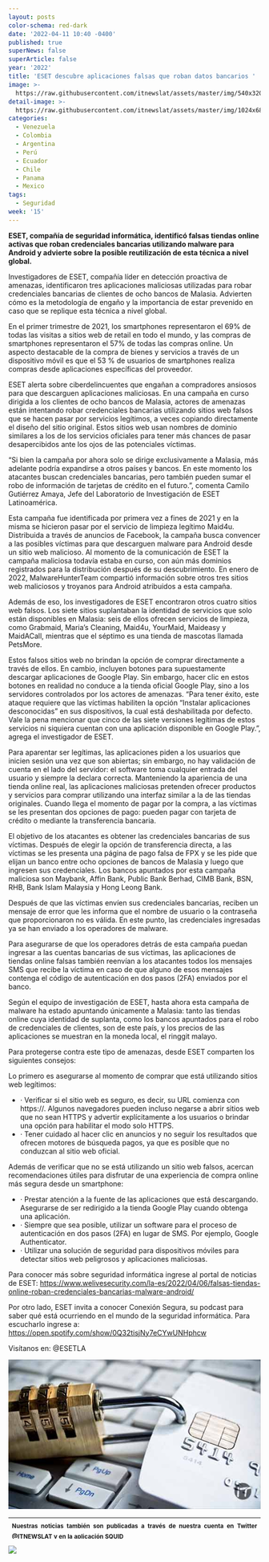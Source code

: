 ```yaml
---
layout: posts
color-schema: red-dark
date: '2022-04-11 10:40 -0400'
published: true
superNews: false
superArticle: false
year: '2022'
title: 'ESET descubre aplicaciones falsas que roban datos bancarios '
image: >-
  https://raw.githubusercontent.com/itnewslat/assets/master/img/540x320/Seguridad-Bancaria-p.jpg
detail-image: >-
  https://raw.githubusercontent.com/itnewslat/assets/master/img/1024x680/Seguridad-Bancaria-g.jpg
categories:
  - Venezuela
  - Colombia
  - Argentina
  - Perú
  - Ecuador
  - Chile
  - Panama
  - Mexico
tags:
  - Seguridad
week: '15'
---
```

**ESET, compañía de seguridad informática, identificó falsas tiendas online activas que roban credenciales bancarias utilizando malware para Android y advierte sobre la posible reutilización de esta técnica a nivel global.**

Investigadores de ESET, compañía líder en detección proactiva de amenazas, identificaron tres aplicaciones maliciosas utilizadas para robar credenciales bancarias de clientes de ocho bancos de Malasia. Advierten cómo es la metodología de engaño y la importancia de estar prevenido en caso que se replique esta técnica a nivel global.

En el primer trimestre de 2021, los smartphones representaron el 69% de todas las visitas a sitios web de retail en todo el mundo, y las compras de smartphones representaron el 57% de todas las compras online. Un aspecto destacable de la compra de bienes y servicios a través de un dispositivo móvil es que el 53 % de usuarios de smartphones realiza compras desde aplicaciones específicas del proveedor.

ESET alerta sobre ciberdelincuentes que engañan a compradores ansiosos para que descarguen aplicaciones maliciosas. En una campaña en curso dirigida a los clientes de ocho bancos de Malasia, actores de amenazas están intentando robar credenciales bancarias utilizando sitios web falsos que se hacen pasar por servicios legítimos, a veces copiando directamente el diseño del sitio original. Estos sitios web usan nombres de dominio similares a los de los servicios oficiales para tener más chances de pasar desapercibidos ante los ojos de las potenciales víctimas.

“Si bien la campaña por ahora solo se dirige exclusivamente a Malasia, más adelante podría expandirse a otros países y bancos. En este momento los atacantes buscan credenciales bancarias, pero también pueden sumar el robo de información de tarjetas de crédito en el futuro.”, comenta Camilo Gutiérrez Amaya, Jefe del Laboratorio de Investigación de ESET Latinoamérica.

Esta campaña fue identificada por primera vez a fines de 2021 y en la misma se hicieron pasar por el servicio de limpieza legítimo Maid4u. Distribuida a través de anuncios de Facebook, la campaña busca convencer a las posibles víctimas para que descarguen malware para Android desde un sitio web malicioso. Al momento de la comunicación de ESET la campaña maliciosa todavía estaba en curso, con aún más dominios registrados para la distribución después de su descubrimiento. En enero de 2022, MalwareHunterTeam compartió información sobre otros tres sitios web maliciosos y troyanos para Android atribuidos a esta campaña.

Además de eso, los investigadores de ESET encontraron otros cuatro sitios web falsos. Los siete sitios suplantaban la identidad de servicios que solo están disponibles en Malasia: seis de ellos ofrecen servicios de limpieza, como Grabmaid, Maria’s Cleaning, Maid4u, YourMaid, Maideasy y MaidACall, mientras que el séptimo es una tienda de mascotas llamada PetsMore.

Estos falsos sitios web no brindan la opción de comprar directamente a través de ellos. En cambio, incluyen botones para supuestamente descargar aplicaciones de Google Play. Sin embargo, hacer clic en estos botones en realidad no conduce a la tienda oficial Google Play, sino a los servidores controlados por los actores de amenazas. “Para tener éxito, este ataque requiere que las víctimas habiliten la opción “Instalar aplicaciones desconocidas” en sus dispositivos, la cual está deshabilitada por defecto. Vale la pena mencionar que cinco de las siete versiones legítimas de estos servicios ni siquiera cuentan con una aplicación disponible en Google Play.”, agrega el investigador de ESET.

Para aparentar ser legítimas, las aplicaciones piden a los usuarios que inicien sesión una vez que son abiertas; sin embargo, no hay validación de cuenta en el lado del servidor: el software toma cualquier entrada del usuario y siempre la declara correcta. Manteniendo la apariencia de una tienda online real, las aplicaciones maliciosas pretenden ofrecer productos y servicios para comprar utilizando una interfaz similar a la de las tiendas originales. Cuando llega el momento de pagar por la compra, a las víctimas se les presentan dos opciones de pago: pueden pagar con tarjeta de crédito o mediante la transferencia bancaria.

El objetivo de los atacantes es obtener las credenciales bancarias de sus víctimas. Después de elegir la opción de transferencia directa, a las víctimas se les presenta una página de pago falsa de FPX y se les pide que elijan un banco entre ocho opciones de bancos de Malasia y luego que ingresen sus credenciales. Los bancos apuntados por esta campaña maliciosa son Maybank, Affin Bank, Public Bank Berhad, CIMB Bank, BSN, RHB, Bank Islam Malaysia y Hong Leong Bank.

Después de que las víctimas envíen sus credenciales bancarias, reciben un mensaje de error que les informa que el nombre de usuario o la contraseña que proporcionaron no es válida. En este punto, las credenciales ingresadas ya se han enviado a los operadores de malware.

Para asegurarse de que los operadores detrás de esta campaña puedan ingresar a las cuentas bancarias de sus víctimas, las aplicaciones de tiendas online falsas también reenvían a los atacantes todos los mensajes SMS que recibe la víctima en caso de que alguno de esos mensajes contenga el código de autenticación en dos pasos (2FA) enviados por el banco.

Según el equipo de investigación de ESET, hasta ahora esta campaña de malware ha estado apuntando únicamente a Malasia: tanto las tiendas online cuya identidad de suplanta, como los bancos apuntados para el robo de credenciales de clientes, son de este país, y los precios de las aplicaciones se muestran en la moneda local, el ringgit malayo.

Para protegerse contra este tipo de amenazas, desde ESET comparten los siguientes consejos:

Lo primero es asegurarse al momento de comprar que está utilizando sitios web legítimos:

- ·  Verificar si el sitio web es seguro, es decir, su URL comienza con https://. Algunos navegadores pueden incluso negarse a abrir sitios web que no sean HTTPS y advertir explícitamente a los usuarios o brindar una opción para habilitar el modo solo HTTPS.
- ·  Tener cuidado al hacer clic en anuncios y no seguir los resultados que ofrecen motores de búsqueda pagos, ya que es posible que no conduzcan al sitio web oficial.

Además de verificar que no se está utilizando un sitio web falsos, acercan recomendaciones útiles para disfrutar de una experiencia de compra online más segura desde un smartphone:

- ·  Prestar atención a la fuente de las aplicaciones que está descargando. Asegurarse de ser redirigido a la tienda Google Play cuando obtenga una aplicación.
- ·  Siempre que sea posible, utilizar un software para el proceso de autenticación en dos pasos (2FA) en lugar de SMS. Por ejemplo, Google Authenticator.
- ·   Utilizar una solución de seguridad para dispositivos móviles para detectar sitios web peligrosos y aplicaciones maliciosas.

Para conocer más sobre seguridad informática ingrese al portal de noticias de ESET: https://www.welivesecurity.com/la-es/2022/04/06/falsas-tiendas-online-roban-credenciales-bancarias-malware-android/

Por otro lado, ESET invita a conocer Conexión Segura, su podcast para saber qué está ocurriendo en el mundo de la seguridad informática. Para escucharlo ingrese a: https://open.spotify.com/show/0Q32tisjNy7eCYwUNHphcw

Visítanos en:      @ESETLA  

![](https://raw.githubusercontent.com/itnewslat/assets/master/img/540x320/Seguridad-Bancaria-p.jpg)

<table style="height: 42px;" width="569">
<tbody>
<tr>
<td style="text-align: justify;"><sub><strong>Nuestras noticias también son publicadas a través de nuestra cuenta en Twitter <a href="https://twitter.com/itnewslat?lang=es">@ITNEWSLAT</a> y en la aplicación <a href="https://squidapp.co/en/">SQUID</a></strong></sub></td>
</tr>
</tbody>
</table>

<img src="https://tracker.metricool.com/c3po.jpg?hash=56f88a41e39ab42c063cc51676587a04"/>